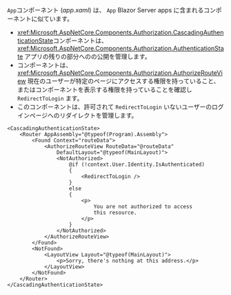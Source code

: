 `App`コンポーネント (*app.xaml*) は、 `App` Blazor Server apps に含まれるコンポーネントに似ています。

* <xref:Microsoft.AspNetCore.Components.Authorization.CascadingAuthenticationState>コンポーネントは、 <xref:Microsoft.AspNetCore.Components.Authorization.AuthenticationState> アプリの残りの部分へのの公開を管理します。
* コンポーネントは、 <xref:Microsoft.AspNetCore.Components.Authorization.AuthorizeRouteView> 現在のユーザーが特定のページにアクセスする権限を持っていること、またはコンポーネントを表示する権限を持っていることを確認し `RedirectToLogin` ます。
* このコンポーネントは、許可されて `RedirectToLogin` いないユーザーのログインページへのリダイレクトを管理します。

```razor
<CascadingAuthenticationState>
    <Router AppAssembly="@typeof(Program).Assembly">
        <Found Context="routeData">
            <AuthorizeRouteView RouteData="@routeData" 
                DefaultLayout="@typeof(MainLayout)">
                <NotAuthorized>
                    @if (!context.User.Identity.IsAuthenticated)
                    {
                        <RedirectToLogin />
                    }
                    else
                    {
                        <p>
                            You are not authorized to access 
                            this resource.
                        </p>
                    }
                </NotAuthorized>
            </AuthorizeRouteView>
        </Found>
        <NotFound>
            <LayoutView Layout="@typeof(MainLayout)">
                <p>Sorry, there's nothing at this address.</p>
            </LayoutView>
        </NotFound>
    </Router>
</CascadingAuthenticationState>
```
